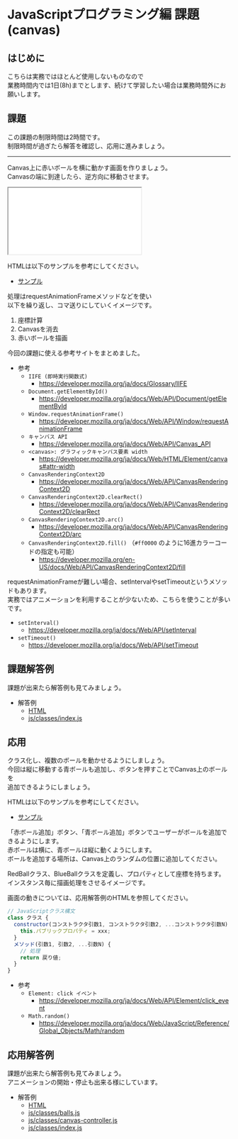 # JavaScriptプログラミング編 課題(canvas)

## はじめに

こちらは実務ではほとんど使用しないものなので  
業務時間内では1日(8h)までとします、続けて学習したい場合は業務時間外にお願いします。  

## 課題

この課題の制限時間は2時間です。  
制限時間が過ぎたら解答を確認し、応用に進みましょう。

---

Canvas上に赤いボールを横に動かす画面を作りましょう。  
Canvasの端に到達したら、逆方向に移動させます。  

<iframe title="画面" src="./example-answer1/index.html"></iframe>

HTMLは以下のサンプルを参考にしてください。

- [サンプル](./sample1.html)

処理はrequestAnimationFrameメソッドなどを使い  
以下を繰り返し、コマ送りにしていくイメージです。

1. 座標計算
1. Canvasを消去
1. 赤いボールを描画

今回の課題に使える参考サイトをまとめました。

- 参考
  - `IIFE (即時実行関数式)`
    - <https://developer.mozilla.org/ja/docs/Glossary/IIFE>
  - `Document.getElementById()`
    - <https://developer.mozilla.org/ja/docs/Web/API/Document/getElementById>
  - `Window.requestAnimationFrame()`
    - <https://developer.mozilla.org/ja/docs/Web/API/Window/requestAnimationFrame>
  - `キャンバス API`
    - <https://developer.mozilla.org/ja/docs/Web/API/Canvas_API>
  - `<canvas>: グラフィックキャンバス要素 width`
    - <https://developer.mozilla.org/ja/docs/Web/HTML/Element/canvas#attr-width>
  - `CanvasRenderingContext2D`
    - <https://developer.mozilla.org/ja/docs/Web/API/CanvasRenderingContext2D>
  - `CanvasRenderingContext2D.clearRect()`
    - <https://developer.mozilla.org/ja/docs/Web/API/CanvasRenderingContext2D/clearRect>
  - `CanvasRenderingContext2D.arc()`
    - <https://developer.mozilla.org/ja/docs/Web/API/CanvasRenderingContext2D/arc>
  - `CanvasRenderingContext2D.fill()`  （`#ff0000` のように16進カラーコードの指定も可能）
    - <https://developer.mozilla.org/en-US/docs/Web/API/CanvasRenderingContext2D/fill>

requestAnimationFrameが難しい場合、setIntervalやsetTimeoutというメソッドもあります。  
実務ではアニメーションを利用することが少ないため、こちらを使うことが多いです。  

- `setInterval()`
  - <https://developer.mozilla.org/ja/docs/Web/API/setInterval>
- `setTimeout()`
  - <https://developer.mozilla.org/ja/docs/Web/API/setTimeout>

## 課題解答例

課題が出来たら解答例も見てみましょう。  

- 解答例
  - [HTML](./example-answer1/index.html)
  - [js/classes/index.js](./example-answer1/js/index.js)

## 応用

クラス化し、複数のボールを動かせるようにしましょう。  
今回は縦に移動する青ボールも追加し、ボタンを押すことでCanvas上のボールを  
追加できるようにしましょう。  

HTMLは以下のサンプルを参考にしてください。

- [サンプル](./sample2.html)

「赤ボール追加」ボタン、「青ボール追加」ボタンでユーザーがボールを追加できるようにします。  
赤ボールは横に、青ボールは縦に動くようにします。  
ボールを追加する場所は、Canvas上のランダムの位置に追加してください。  

RedBallクラス、BlueBallクラスを定義し、プロパティとして座標を持ちます。  
インスタンス毎に描画処理をさせるイメージです。  

画面の動きについては、応用解答例のHTMLを参照してください。

```js
// JavaScriptクラス構文
class クラス {
  constructor(コンストラクタ引数1, コンストラクタ引数2, ...コンストラクタ引数N) {
    this.パブリックプロパティ = xxx;
  }
  メソッド(引数1, 引数2, ...引数N) {
    // 処理
    return 戻り値;
  }
}
```

- 参考
  - `Element: click イベント`
    - <https://developer.mozilla.org/ja/docs/Web/API/Element/click_event>
  - `Math.random()`
    - <https://developer.mozilla.org/ja/docs/Web/JavaScript/Reference/Global_Objects/Math/random>

## 応用解答例

課題が出来たら解答例も見てみましょう。  
アニメーションの開始・停止も出来る様にしています。  

- 解答例
  - [HTML](./example-answer2/index.html)
  - [js/classes/balls.js](./example-answer2/js/classes/balls.js)
  - [js/classes/canvas-controller.js](./example-answer2/js/classes/canvas-controller.js)
  - [js/classes/index.js](./example-answer2/js/index.js)
